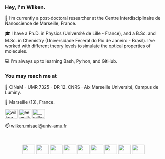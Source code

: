 ### Hey, I'm Wilken.

:mag_right: I’m currently a post-doctoral researcher at the Centre Interdisciplinaire de Nanoscience de Marseille, France.

:mortar_board: I have a Ph.D. in Physics (Université de Lille - France), and a B.Sc. and M.Sc. in Chemistry (Universidade Federal do Rio de Janeiro - Brasil). I've worked with different theory levels to simulate the optical properties of molecules.

:computer: I'm always up to learning Bash, Python, and GitHub.

<h3 align="left">You may reach me at</h3>
<p align="left">
  
:office: CINaM - UMR 7325 - DR 12. CNRS - Aix Marseille Université, Campus de Luminy.

:city_sunset: Marseille (13), France.

<a href="https://linkedin.com/in/wilken-misael" target="blank"><img align="center" src="https://raw.githubusercontent.com/rahuldkjain/github-profile-readme-generator/master/src/images/icons/Social/linked-in-alt.svg" alt="wilken-misael" height="30" width="40" /></a>
<a href="https://fb.com/eenwilken" target="blank"><img align="center" src="https://raw.githubusercontent.com/rahuldkjain/github-profile-readme-generator/master/src/images/icons/Social/facebook.svg" alt="eenwilken" height="30" width="40" /></a>
<a href="https://instagram.com/__wilken" target="blank"><img align="center" src="https://raw.githubusercontent.com/rahuldkjain/github-profile-readme-generator/master/src/images/icons/Social/instagram.svg" alt="__wilken" height="30" width="40" /></a>

:mailbox: wilken.misael@univ-amu.fr  
  
  ##
 
</div>

<div align="center">

<div style="display: inline_block"><br>
  <img align="center" height="30" width="40" src="https://cdn.jsdelivr.net/gh/devicons/devicon/icons/apple/apple-original.svg">

  <img align="center" height="30" width="40" src="https://cdn.jsdelivr.net/gh/devicons/devicon/icons/anaconda/anaconda-original.svg">

  <img align="center" height="30" width="40" src="https://cdn.jsdelivr.net/gh/devicons/devicon/icons/bash/bash-original.svg">

  <img align="center" height="30" width="40" src="https://cdn.jsdelivr.net/gh/devicons/devicon/icons/latex/latex-original.svg">

  <img align="center" height="30" width="40" src="https://cdn.jsdelivr.net/gh/devicons/devicon/icons/github/github-original.svg">
  
  <img align="center" height="30" width="40" src="https://cdn.jsdelivr.net/gh/devicons/devicon/icons/git/git-plain-wordmark.svg" />

  <img align="center" height="30" width="40" src="https://cdn.jsdelivr.net/gh/devicons/devicon/icons/markdown/markdown-original.svg">

  <img align="center" height="30" width="40" src="https://cdn.jsdelivr.net/gh/devicons/devicon/icons/pandas/pandas-original.svg">

  <img align="center" height="30" width="40" src="https://cdn.jsdelivr.net/gh/devicons/devicon/icons/vscode/vscode-plain.svg" />
          
</div>
